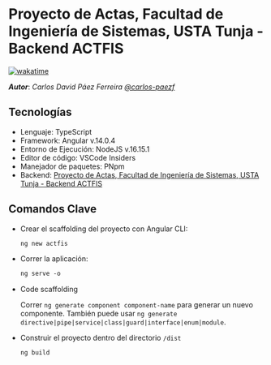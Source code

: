 # Proyecto de Actas, Facultad de Ingeniería de Sistemas, USTA Tunja - Backend ACTFIS

[![wakatime](https://wakatime.com/badge/user/8ef73281-6d0a-4758-af11-fd880ca3009c/project/3d3298e6-9879-412b-aa21-74ab1f67705e.svg?style=for-the-badge)](https://wakatime.com/badge/user/8ef73281-6d0a-4758-af11-fd880ca3009c/project/3d3298e6-9879-412b-aa21-74ab1f67705e)

***Autor***: *Carlos David Páez Ferreira [@carlos-paezf](https://github.com/carlos-paezf)*

## Tecnologías

- Lenguaje: TypeScript
- Framework: Angular v.14.0.4
- Entorno de Ejecución: NodeJS v.16.15.1
- Editor de código: VSCode Insiders
- Manejador de paquetes: PNpm
- Backend: [Proyecto de Actas, Facultad de Ingeniería de Sistemas, USTA Tunja - Backend ACTFIS](https://github.com/carlos-paezf/USTA-FIS-Actas-Backend)

## Comandos Clave

- Crear el scaffolding del proyecto con Angular CLI:

  ```txt
  ng new actfis
  ```

- Correr la aplicación:

  ```txt
  ng serve -o
  ```

- Code scaffolding

  Correr `ng generate component component-name` para generar un nuevo componente. También puede usar `ng generate directive|pipe|service|class|guard|interface|enum|module`.

- Construir el proyecto dentro del directorio `/dist`
  
  ```txt
  ng build
  ```
